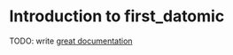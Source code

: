 # Introduction to first_datomic

TODO: write [great documentation](http://jacobian.org/writing/what-to-write/)
